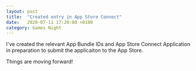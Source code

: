 ```yaml
---
layout: post
title:  "Created entry in App Store Connect"
date:   2020-07-11 17:20:00 +0100
category: Games Night
---
```


I've created the relevant App Bundle IDs and App Store Connect Application in preparation to submit the applicaiton to
the App Store.

Things are moving forward!